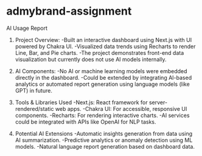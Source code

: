 # admybrand-assignment
AI Usage Report 
1. Project Overview:
-Built an interactive dashboard using Next.js with UI powered by Chakra UI.
-Visualized data trends using Recharts to render Line, Bar, and Pie charts.
-The project demonstrates front-end data visualization but currently does not use AI models internally.

2. AI Components:
-No AI or machine learning models were embedded directly in the dashboard.
-Could be extended by integrating AI-based analytics or automated report generation using language models (like GPT) in future.

3. Tools & Libraries Used
-Next.js: React framework for server-rendered/static web apps.
-Chakra UI: For accessible, responsive UI components.
-Recharts: For rendering interactive charts.
-AI services could be integrated with APIs like OpenAI for NLP tasks.

4. Potential AI Extensions
-Automatic insights generation from data using AI summarization.
-Predictive analytics or anomaly detection using ML models.
-Natural language report generation based on dashboard data.

